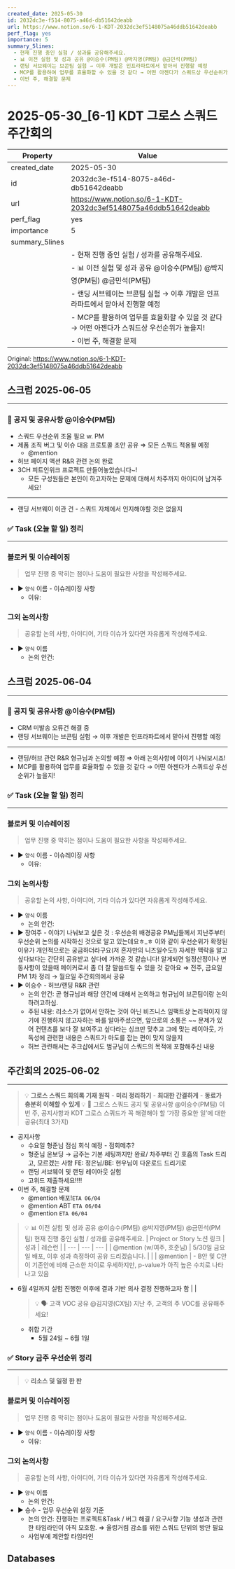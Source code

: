 ```yaml
---
created_date: 2025-05-30
id: 2032dc3e-f514-8075-a46d-db51642deabb
url: https://www.notion.so/6-1-KDT-2032dc3ef5148075a46ddb51642deabb
perf_flag: yes
importance: 5
summary_5lines:
  - 현재 진행 중인 실험 / 성과를 공유해주세요.
  - 📊 이전 실험 및 성과 공유 @이승수(PM팀) @박지영(PM팀) @금민석(PM팀)
  - 랜딩 서브웨이는 브콘팀 실험 → 이후 개발은 인프라파트에서 맡아서 진행할 예정
  - MCP를 활용하여 업무를 효율화할 수 있을 것 같다 → 어떤 아젠다가 스쿼드상 우선순위가 높을지!
  - 이번 주, 해결할 문제
---
```


# 2025-05-30_[6-1] KDT 그로스 스쿼드 주간회의

| Property | Value |
| --- | --- |
| created_date | 2025-05-30 |
| id | 2032dc3e-f514-8075-a46d-db51642deabb |
| url | https://www.notion.so/6-1-KDT-2032dc3ef5148075a46ddb51642deabb |
| perf_flag | yes |
| importance | 5 |
| summary_5lines | |
|  | - 현재 진행 중인 실험 / 성과를 공유해주세요. |
|  | - 📊 이전 실험 및 성과 공유 @이승수(PM팀) @박지영(PM팀) @금민석(PM팀) |
|  | - 랜딩 서브웨이는 브콘팀 실험 → 이후 개발은 인프라파트에서 맡아서 진행할 예정 |
|  | - MCP를 활용하여 업무를 효율화할 수 있을 것 같다 → 어떤 아젠다가 스쿼드상 우선순위가 높을지! |
|  | - 이번 주, 해결할 문제 |

Original: https://www.notion.so/6-1-KDT-2032dc3ef5148075a46ddb51642deabb

## 스크럼 2025-06-05 

  ---

### 🔔 공지 및 공유사항 @이승수(PM팀) 
  - 스쿼드 우선순위 조율 필요 w. PM
  - 제품 조직 버그 및 이슈 대응 프로토콜 초안 공유 ⇒ 모든 스쿼드 적용될 예정
    - @mention 
  - 허브 페이지 액션 R&R 관련 논의 완료
  - 3CH 피트인위크 프로젝트 만들어놓았습니다~! 
    - 모든 구성원들은 본인이 하고자하는 문제에 대해서 차주까지 아이디어 남겨주세요!

  ---
  - 랜딩 서브웨이 이관 건 - 스쿼드 자체에서 인지해야할 것은 없을지

### ✅ Task (오늘 할 일) 정리

  ---

### 블로커 및 이슈레이징
  > 업무 진행 중 막히는 점이나 도움이 필요한 사항을 작성해주세요.
  - ▶ `양식` 이름 - 이슈레이징 사항 
    - 이유:

### 그외 논의사항
  > 공유할 논의 사항, 아이디어, 기타 이슈가 있다면 자유롭게 작성해주세요.
  - ▶ `양식` 이름
    - 논의 안건:

## 스크럼 2025-06-04 

  ---

### 🔔 공지 및 공유사항 @이승수(PM팀) 
  - CRM 미발송 오류건 해결 중 
  - 랜딩 서브웨이는 브콘팀 실험 → 이후 개발은 인프라파트에서 맡아서 진행할 예정

  ---
  - 랜딩/허브 관련 R&R 형규님과 논의할 예정 ⇒ 아래 논의사항에 이야기 나눠보시죠!
  - MCP를 활용하여 업무를 효율화할 수 있을 것 같다 → 어떤 아젠다가 스쿼드상 우선순위가 높을지!

### ✅ Task (오늘 할 일) 정리

  ---

### 블로커 및 이슈레이징
  > 업무 진행 중 막히는 점이나 도움이 필요한 사항을 작성해주세요.
  - ▶ `양식` 이름 - 이슈레이징 사항 
    - 이유:

### 그외 논의사항
  > 공유할 논의 사항, 아이디어, 기타 이슈가 있다면 자유롭게 작성해주세요.
  - ▶ `양식` 이름
    - 논의 안건:
  - ▶ 장여주 - 이야기 나눠보고 싶은 것 : 우선순위 배경공유
    PM님들께서 지난주부터 우선순위 논의를 시작하신 것으로 알고 있는데요ㅎ_ㅎ
    이와 같이 우선순위가 확정된 이유가 개인적으로는 궁금하더라구요(저 혼자만의 니즈일수도!) 자세한 맥락을 알고 싶다보다는 간단히 공유받고 싶다에 가까운 것 같습니다! 알게되면 일정산정이나 변동사항이 있을때 메이커로서 좀 더 잘 말씀드릴 수 있을 것 같아요
    ⇒ 전주, 금요일 PM 1차 정리 → 월요일 주간회의에서 공유
  - ▶ 이승수 - 허브/랜딩 R&R 관련
    - 논의 안건: 곧 형규님과 해당 안건에 대해서 논의하고 형규님이 브콘팀이랑 논의하려고하심.
    - 주된 내용: 리소스가 없어서 안하는 것이 아닌 비즈니스 임팩트상 논리적이지 않기에 진행하지 않고자하는 바를 알아주셨으면, 앞으로의 소통은 ~~ 문제가 있어 컨텐츠를 보다 잘 보여주고 싶다라는 싱크만 맞추고 그에 맞는 레이아웃, 가독성에 관련한 내용은 스쿼드가 마도를 잡는 편이 맞지 않을지
    - 허브 관련해서는 주크샵에서도 범규님이 스쿼드의 목적에 포함해주신 내용

## 주간회의 2025-06-02 

  ---
  > 💡 **그로스 스쿼드 회의록 기재 원칙**
    - **미리 정리하기**
    - **최대한 간결하게**
    - **동료가 충분히 이해할 수 있게**
  > 💡 🔔 그로스 스쿼드 공지 및 공유사항 @이승수(PM팀) 
이번 주, 공지사항과 KDT 그로스 스쿼드가 꼭 해결해야 할 ‘가장 중요한 일’에 대한 공유(최대 3가지)
  - 공지사항 
    - 수요일 형준님 점심 회식 예정 - 점회메추?
    - 형준님 온보딩 → 금주는 기본 세팅까지만 완료/ 차주부터 긴 호흡의 Task 드리고, 모르겠는 사항 FE: 정은님/BE: 현우님이 다운로드 드리기로
    - 랜딩 서브웨이 및 랜딩 레이아웃 실험
    - 고위드 제출하세요!!!! 
  - 이번 주, 해결할 문제
    - @mention 배포!`ETA 06/04`
    - @mention ABT `ETA 06/04` 
    - @mention `ETA 06/04`
  > 💡 📊 이전 실험 및 성과 공유 @이승수(PM팀) @박지영(PM팀) @금민석(PM팀) 
현재 진행 중인 실험 / 성과를 공유해주세요.
| Project or Story 노션 링크 | 성과 | 레슨런 |
| --- | --- | --- |
| @mention (w/여주, 호준님) | 5/30일 금요일 배포, 이후 성과 측정하여 공유 드리겠습니다.  |  |
| @mention  | - B안 및 C안이 기존안에 비해 근소한 차이로 우세하지만, p-value가 아직 높은 수치로 나타나고 있음

- 6월 4일까지 실험 진행한 이후에 결과 기반 의사 결정 진행하고자 함  |  |
  > 💡 🗣️ 고객 VOC 공유 @김지영(CX팀) 
지난 주, 고객의 주 VOC를 공유해주세요!
  - 취합 기간 
    - 5월 24일 ~ 6월 1일

### ✅ Story 금주 우선순위 정리

  ---
  > 💡 **리소스 및 일정 한 판**

### 블로커 및 이슈레이징
  > 업무 진행 중 막히는 점이나 도움이 필요한 사항을 작성해주세요.
  - ▶ `양식` 이름 - 이슈레이징 사항 
    - 이유:

### 그외 논의사항
  > 공유할 논의 사항, 아이디어, 기타 이슈가 있다면 자유롭게 작성해주세요.
  - ▶ `양식` 이름
    - 논의 안건:
  - ▶ 승수 - 업무 우선순위 설정 기준
    - 논의 안건: 진행하는 프로젝트&Task / 버그 해결 / 요구사항 기능 생성과 관련한 타임라인이 아직 모호함. ⇒ 울렁거림 감소를 위한 스쿼드 단위의 방안 필요
    - 사업부에 제안할 타임라인

## Databases
